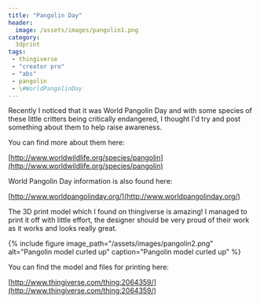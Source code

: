 ```yaml
---
title: "Pangolin Day"
header:
  image: /assets/images/pangolin1.png
category:
  3dprint
tags:
 - thingiverse
 - "creator pro"
 - "abs"
 - pangolin
 - \#WorldPangolinDay
---
```


Recently I noticed that it was World Pangolin Day and with some species of these 
little critters being critically endangered, I thought I'd try and post something 
 about them to help raise awareness.

You can find more about them here:

[http://www.worldwildlife.org/species/pangolin](http://www.worldwildlife.org/species/pangolin)

World Pangolin Day information is also found here:

[http://www.worldpangolinday.org/](http://www.worldpangolinday.org/)

The 3D print model which I found on thingiverse is amazing! I managed to print it off
with little effort, the designer should be very proud of their work as it works and 
looks really great. 

{% include figure image_path="/assets/images/pangolin2.png" alt="Pangolin model curled up" caption="Pangolin model curled up" %}

You can find the model and files for printing here:

[http://www.thingiverse.com/thing:2064359/](http://www.thingiverse.com/thing:2064359/)
